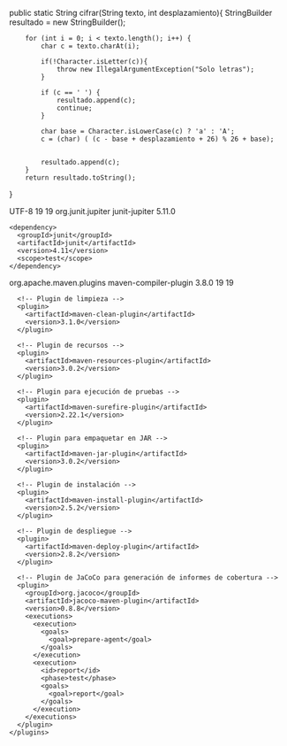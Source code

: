 public static String cifrar(String texto, int desplazamiento){
        StringBuilder resultado = new StringBuilder();

        for (int i = 0; i < texto.length(); i++) {
            char c = texto.charAt(i);

            if(!Character.isLetter(c)){
                throw new IllegalArgumentException("Solo letras");
            }
       
            if (c == ' ') {
                resultado.append(c); 
                continue;
            }

            char base = Character.isLowerCase(c) ? 'a' : 'A';
            c = (char) ( (c - base + desplazamiento + 26) % 26 + base);
            

            resultado.append(c); 
        }
        return resultado.toString();
}

<properties>
    <project.build.sourceEncoding>UTF-8</project.build.sourceEncoding>
    <maven.compiler.source>19</maven.compiler.source>
    <maven.compiler.target>19</maven.compiler.target>
  </properties>

  <dependencies>
    <dependency>
      <groupId>org.junit.jupiter</groupId>
      <artifactId>junit-jupiter</artifactId>
      <version>5.11.0</version>
    </dependency>

    <dependency>
      <groupId>junit</groupId>
      <artifactId>junit</artifactId>
      <version>4.11</version>
      <scope>test</scope>
    </dependency>
  </dependencies>

  <build>
    <plugins>
      <!-- Plugin para la compilación con Java 17 -->
      <plugin>
        <groupId>org.apache.maven.plugins</groupId>
        <artifactId>maven-compiler-plugin</artifactId>
        <version>3.8.0</version>
        <configuration>
          <source>19</source>
          <target>19</target>
        </configuration>
      </plugin>

      <!-- Plugin de limpieza -->
      <plugin>
        <artifactId>maven-clean-plugin</artifactId>
        <version>3.1.0</version>
      </plugin>

      <!-- Plugin de recursos -->
      <plugin>
        <artifactId>maven-resources-plugin</artifactId>
        <version>3.0.2</version>
      </plugin>

      <!-- Plugin para ejecución de pruebas -->
      <plugin>
        <artifactId>maven-surefire-plugin</artifactId>
        <version>2.22.1</version>
      </plugin>

      <!-- Plugin para empaquetar en JAR -->
      <plugin>
        <artifactId>maven-jar-plugin</artifactId>
        <version>3.0.2</version>
      </plugin>

      <!-- Plugin de instalación -->
      <plugin>
        <artifactId>maven-install-plugin</artifactId>
        <version>2.5.2</version>
      </plugin>

      <!-- Plugin de despliegue -->
      <plugin>
        <artifactId>maven-deploy-plugin</artifactId>
        <version>2.8.2</version>
      </plugin>

      <!-- Plugin de JaCoCo para generación de informes de cobertura -->
      <plugin>
        <groupId>org.jacoco</groupId>
        <artifactId>jacoco-maven-plugin</artifactId>
        <version>0.8.8</version>
        <executions>
          <execution>
            <goals>
              <goal>prepare-agent</goal>
            </goals>
          </execution>
          <execution>
            <id>report</id>
            <phase>test</phase>
            <goals>
              <goal>report</goal>
            </goals>
          </execution>
        </executions>
      </plugin>
    </plugins>
  </build>
</project>
